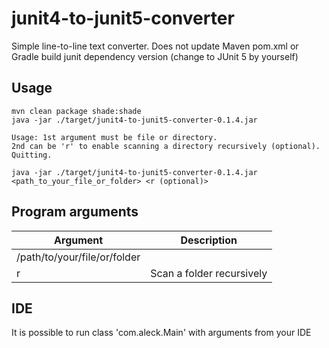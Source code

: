 # junit4-to-junit5-converter

Simple line-to-line text converter. Does not update Maven pom.xml or Gradle build junit dependency version (change to JUnit 5 by yourself)

## Usage

```
mvn clean package shade:shade
java -jar ./target/junit4-to-junit5-converter-0.1.4.jar

Usage: 1st argument must be file or directory.
2nd can be 'r' to enable scanning a directory recursively (optional).
Quitting.

java -jar ./target/junit4-to-junit5-converter-0.1.4.jar <path_to_your_file_or_folder> <r (optional)>

```

## Program arguments
| Argument        | Description       |
| --------------- |:-----------------:|
| /path/to/your/file/or/folder        |
| r        | Scan a folder recursively|

## IDE
It is possible to run class 'com.aleck.Main' with arguments from your IDE
